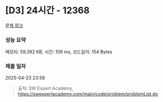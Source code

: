 # [D3] 24시간 - 12368 

[문제 링크](https://swexpertacademy.com/main/code/problem/problemDetail.do?contestProbId=AXsEBlLqedsDFARX) 

### 성능 요약

메모리: 59,392 KB, 시간: 109 ms, 코드길이: 154 Bytes

### 제출 일자

2025-04-23 23:58



> 출처: SW Expert Academy, https://swexpertacademy.com/main/code/problem/problemList.do